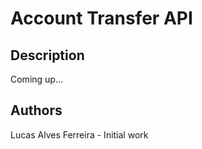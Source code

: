 # Account Transfer API

## Description

Coming up...

## Authors

Lucas Alves Ferreira - Initial work

